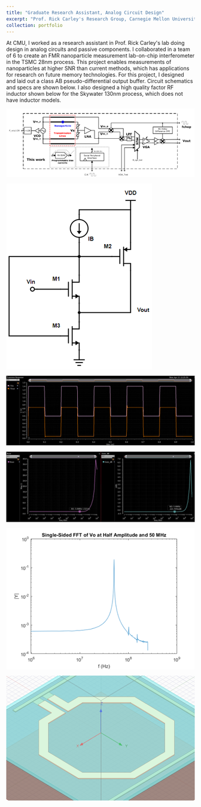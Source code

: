 ```yaml
---
title: "Graduate Research Assistant, Analog Circuit Design"
excerpt: "Prof. Rick Carley's Research Group, Carnegie Mellon University <br/><br><img src='/images/floci_images/FLOCIv2_chip.png' width='50%' height='50%'>"
collection: portfolio
---
```


At CMU, I worked as a research assistant in Prof. Rick Carley's lab doing design in analog circuits and passive components. I collaborated in a team of 6 to create an FMR nanoparticle measurement lab-on-chip interferometer in the TSMC 28nm process. This project enables measurements of nanoparticles at higher SNR than current methods, which has applications for research on future memory technologies. For this project, I designed and laid out a class AB pseudo-differential output buffer. Circuit schematics and specs are shown below. I also designed a high quality factor RF inductor shown below for the Skywater 130nm process, which does not have inductor models.

![](/images/floci_images/FLOCIv2.png)

![](/images/floci_images/buffer.png)

![](/images/floci_images/buffer_transient.png)

![](/images/floci_images/buffer_specs.png)

![](/images/floci_images/buffer_fft.png)

![](/images/floci_images/inductor.png)
